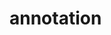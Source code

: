 <!--
 * @Author: wjn
 * @Date: 2020-04-29 11:02:32
 * @LastEditors: wjn
 * @LastEditTime: 2020-04-29 11:02:33
 -->
# annotation

